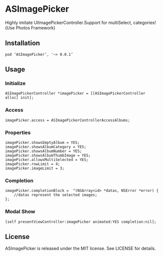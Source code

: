 # ASImagePicker
Highly imitate UIImagePickerController.Support for multiSelect, categories!(Use Photos Framework)

## Installation
```
pod ‘ASImagePicker’, '~> 0.0.1’
```

## Usage
### Initialize
```
ASImagePickerController *imagePicker = [[ASImagePickerController alloc] init];
```

### Access
```
imagePicker.access = ASImagePickerControllerAccessAlbums;
```

### Properties
```
imagePicker.showsEmptyAlbum = YES;
imagePicker.showsAlbumCategory = YES;
imagePicker.showsAlbumNumber = YES;
imagePicker.showsAlbumThumbImage = YES;
imagePicker.allowsMultiSelected = YES;
imagePicker.rowLimit = 4;
imagePicker.imageLimit = 3;
```

### Completion
```
imagePicker.completionBlock =  ^(NSArray<id> *datas, NSError *error) {
    //datas represent the selected images;    
};
```

### Modal Show
```
[self presentViewController:imagePicker animated:YES completion:nil];
```

## License
ASImagePicker is released under the MIT license. See LICENSE for details.